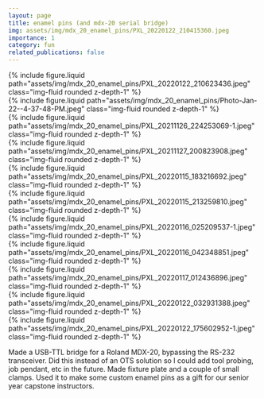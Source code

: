 ```yaml
---
layout: page
title: enamel pins (and mdx-20 serial bridge)
img: assets/img/mdx_20_enamel_pins/PXL_20220122_210415360.jpeg
importance: 1
category: fun
related_publications: false
---
```


<div class="row">
    <div class="col-sm mt-3 mt-md-0">
        {% include figure.liquid path="assets/img/mdx_20_enamel_pins/PXL_20220122_210623436.jpeg" class="img-fluid rounded z-depth-1" %}
    </div>
    <div class="col-sm mt-3 mt-md-0">
        {% include figure.liquid path="assets/img/mdx_20_enamel_pins/Photo-Jan-22--4-37-48-PM.jpeg" class="img-fluid rounded z-depth-1" %}
    </div>
</div>

<div class="row">
    <div class="col-sm mt-3 mt-md-0">
        {% include figure.liquid path="assets/img/mdx_20_enamel_pins/PXL_20211126_224253069-1.jpeg" class="img-fluid rounded z-depth-1" %}
    </div>
    <div class="col-sm mt-3 mt-md-0">
        {% include figure.liquid path="assets/img/mdx_20_enamel_pins/PXL_20211127_200823908.jpeg" class="img-fluid rounded z-depth-1" %}
    </div>
</div>

<div class="row">
    <div class="col-sm mt-3 mt-md-0">
        {% include figure.liquid path="assets/img/mdx_20_enamel_pins/PXL_20220115_183216692.jpeg" class="img-fluid rounded z-depth-1" %}
    </div>
    <div class="col-sm mt-3 mt-md-0">
        {% include figure.liquid path="assets/img/mdx_20_enamel_pins/PXL_20220115_213259810.jpeg" class="img-fluid rounded z-depth-1" %}
    </div>
    <div class="col-sm mt-3 mt-md-0">
        {% include figure.liquid path="assets/img/mdx_20_enamel_pins/PXL_20220116_025209537-1.jpeg" class="img-fluid rounded z-depth-1" %}
    </div>
    <div class="col-sm mt-3 mt-md-0">
        {% include figure.liquid path="assets/img/mdx_20_enamel_pins/PXL_20220116_042348851.jpeg" class="img-fluid rounded z-depth-1" %}
    </div>
</div>

<div class="row">
    <div class="col-sm mt-3 mt-md-0">
        {% include figure.liquid path="assets/img/mdx_20_enamel_pins/PXL_20220117_012436896.jpeg" class="img-fluid rounded z-depth-1" %}
    </div>
    <div class="col-sm mt-3 mt-md-0">
        {% include figure.liquid path="assets/img/mdx_20_enamel_pins/PXL_20220122_032931388.jpeg" class="img-fluid rounded z-depth-1" %}
    </div>
    <div class="col-sm mt-3 mt-md-0">
        {% include figure.liquid path="assets/img/mdx_20_enamel_pins/PXL_20220122_175602952-1.jpeg" class="img-fluid rounded z-depth-1" %}
    </div>
</div>

Made a USB-TTL bridge for a Roland MDX-20, bypassing the RS-232 transceiver. Did this instead of an OTS solution so I could add tool probing, job pendant, etc in the future. Made fixture plate and a couple of small clamps. Used it to make some custom enamel pins as a gift for our senior year capstone instructors.
